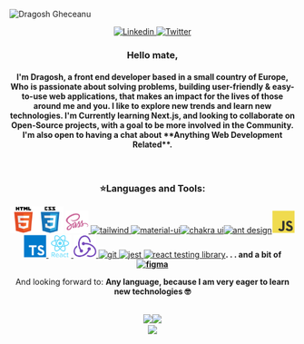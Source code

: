 ![Dragosh Gheceanu](https://user-images.githubusercontent.com/88434441/152643906-37ea17bc-3bce-496f-84bc-a83ce8e005ee.png)


<p align="center">
  <a href="https://www.linkedin.com/in/dragoshcode/">
    <img src="https://img.shields.io/badge/dragosh_gheceanu-%230077B5.svg?style=for-the-badge&logo=linkedin&logoColor=white" alt="Linkedin" />
 </a>
<a href="https://twitter.com/dragoshcode">
    <img src="https://img.shields.io/badge/-@dragoshcode-%231DA1F2.svg?style=for-the-badge&logo=Twitter&logoColor=white" alt="Twitter" />
 </a>

<h3 align="center">Hello mate,</h3>

<h4 align="center">I'm Dragosh, a front end developer based in a small country of Europe, Who is passionate about solving problems, building user-friendly & easy-to-use web applications, that makes an impact for the lives of those around me and you. I like to explore new trends and learn new technologies. I'm Currently learning Next.js, and looking to collaborate on Open-Source projects, with a goal to be more involved in the Community. I'm also open to having a chat about **Anything Web Development Related**.</h4>
<br>
  
<h3 align="center">⭐Languages and Tools:</h3>
<p align="center"> 
<a href="https://www.w3.org/html/" target="_blank" rel="noreferrer"> <img src="https://raw.githubusercontent.com/devicons/devicon/master/icons/html5/html5-original-wordmark.svg" alt="html5" width="47" height="47"/></a><a href="https://www.w3schools.com/css/" target="_blank" rel="noreferrer"><img src="https://raw.githubusercontent.com/devicons/devicon/master/icons/css3/css3-original-wordmark.svg" alt="css3" width="47" height="47"/></a> <a href="https://sass-lang.com" target="_blank" rel="noreferrer"> <img src="https://raw.githubusercontent.com/devicons/devicon/master/icons/sass/sass-original.svg" alt="sass" width="40" height="40"/> </a><a href="https://tailwindcss.com/" target="_blank" rel="noreferrer"> <img src="https://www.vectorlogo.zone/logos/tailwindcss/tailwindcss-icon.svg" alt="tailwind" width="40" height="40"/> </a><a href="https://mui.com" target="_blank" rel="noreferrer"><img width="40" height="40" alt="material-ui" src="https://user-images.githubusercontent.com/88434441/155882474-35cd90fa-8fa6-4894-94bf-ac56dc57b6e3.png"></a><a href="https://chakra-ui.com" target="_blank" rel="noreferrer"><img src="https://user-images.githubusercontent.com/88434441/155882597-fcbbbda6-301f-468a-9400-92c44f43b442.png" width="40" height="40" alt="chakra ui"></a><a href="https://ant.design" target="_blank" rel="noreferrer"><img src="https://gw.alipayobjects.com/zos/rmsportal/KDpgvguMpGfqaHPjicRK.svg" alt="ant design" width="40" height="40"></a><a href="https://developer.mozilla.org/en-US/docs/Web/JavaScript" target="_blank" rel="noreferrer"><img src="https://raw.githubusercontent.com/devicons/devicon/master/icons/javascript/javascript-original.svg" alt="javascript" width="40" height="40"/> </a><a href="https://www.typescriptlang.org/" target="_blank" rel="noreferrer"> <img src="https://raw.githubusercontent.com/devicons/devicon/master/icons/typescript/typescript-original.svg" alt="typescript" width="40" height="40"/> </a><a href="https://reactjs.org/" target="_blank" rel="noreferrer"> <img src="https://raw.githubusercontent.com/devicons/devicon/master/icons/react/react-original-wordmark.svg" alt="react" width="40" height="40"/> </a><a href="https://redux.js.org" target="_blank" rel="noreferrer"> <img src="https://raw.githubusercontent.com/devicons/devicon/master/icons/redux/redux-original.svg" alt="redux" width="40" height="40"/> </a> <a href="https://git-scm.com/" target="_blank" rel="noreferrer"> <img src="https://www.vectorlogo.zone/logos/git-scm/git-scm-icon.svg" alt="git" width="40" height="40"/> </a><a href="https://jestjs.io" target="_blank" rel="noreferrer"> <img src="https://www.vectorlogo.zone/logos/jestjsio/jestjsio-icon.svg" alt="jest" width="40" height="40"/> </a>
<a href="https://testing-library.com" target="_blank" rel="noreferrer"><img src="https://user-images.githubusercontent.com/88434441/155882928-9ed016a1-3c95-42a4-bb3b-018eff454e91.png" alt="react testing library" width="40" height="40"></a><strong>. . . and a bit of <a href="https://figma.com" target="_blank"><img alt="figma" width="40" height="40" src="https://cdn.iconscout.com/icon/free/png-256/figma-3521426-2944870.png"/></a></strong></p>
<p align="center">And looking forward to: 
  <strong>Any language, because I am very eager to learn new technologies 🤓</strong></p>
<br>
<div align="center"><img src="https://github-readme-streak-stats.herokuapp.com/?user=dragoshcode&theme=swift"><img src="https://github-readme-stats.vercel.app/api?username=dragoshcode&theme=swift"/></div>
<div align = "center">
 <img src="https://github-readme-stats.vercel.app/api/top-langs/?username=dragoshcode&theme=swift&&layout=compact"
</div>

